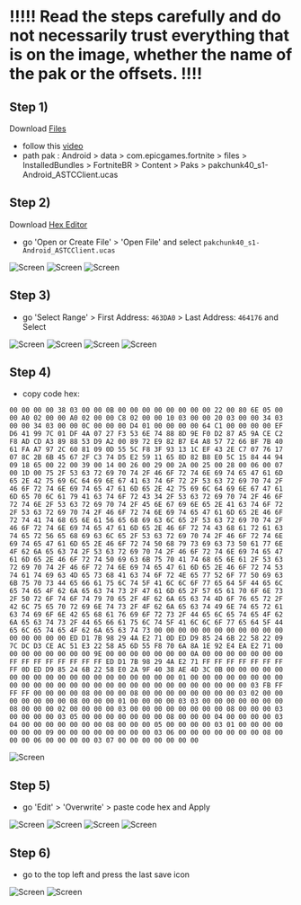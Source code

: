 # !!!!! Read the steps carefully and do not necessarily trust everything that is on the image, whether the name of the pak or the offsets. !!!!
## Step 1) 
Download [Files](https://play.google.com/store/apps/details?id=com.marc.files) 
- follow this [video](https://youtu.be/8N6MFhZ8XlY?si=ULY7uNq79dFiOSix)
- path pak : Android > data > com.epicgames.fortnite > files > InstalledBundles > FortniteBR > Content > Paks > pakchunk40_s1-Android_ASTCClient.ucas

## Step 2)
Download [Hex Editor](https://play.google.com/store/apps/details?id=tk.yunus.hexeditor&pcampaignid=web_share)
- go 'Open or Create File' > 'Open File' and select ```pakchunk40_s1-Android_ASTCClient.ucas```

![Screen](../../Assets/OrangeCopy/OrangeCopy1.jpg)
![Screen](../../Assets/OrangeCopy/OrangeCopy2.jpg)
![Screen](../../Assets/OrangeCopy/OrangeCopy3.jpg)

## Step 3)
- go 'Select Range' > First Address: ```463DA0``` > Last Address: ```464176``` and Select

![Screen](../../Assets/OrangeCopy/OrangeCopy4.jpg)
![Screen](../../Assets/OrangeCopy/OrangeCopy5.jpg)
![Screen](../../Assets/OrangeCopy/OrangeCopy6.jpg)
![Screen](../../Assets/OrangeCopy/OrangeCopy7.jpg)

## Step 4)
- copy code hex: 

```
00 00 00 00 38 03 00 00 0B 00 00 00 00 00 00 00 00 22 00 80 6E 05 00 00 A0 02 00 00 A0 02 00 00 C8 02 00 00 10 03 00 00 20 03 00 00 34 03 00 00 34 03 00 00 0C 00 00 00 D4 01 00 00 00 00 64 C1 00 00 00 00 EF D6 41 99 7C 01 DF 4A 07 27 F3 53 6E 74 88 8D 9E F0 D2 87 A5 9A CE C2 F8 AD CD A3 89 88 53 D9 A2 00 89 72 E9 82 B7 E4 A8 57 72 66 BF 7B 40 61 FA A7 97 2C 60 81 09 0D 55 5C F8 3F 93 13 1C EF 43 2E C7 07 76 17 07 8C 2B 6B 45 67 2F C3 74 D5 E2 59 11 65 8D 82 B8 E0 5C 15 84 44 94 09 18 65 00 22 00 39 00 14 00 26 00 29 00 2A 00 25 00 28 00 06 00 07 00 1D 00 75 2F 53 63 72 69 70 74 2F 46 6F 72 74 6E 69 74 65 47 61 6D 65 2E 42 75 69 6C 64 69 6E 67 41 63 74 6F 72 2F 53 63 72 69 70 74 2F 46 6F 72 74 6E 69 74 65 47 61 6D 65 2E 42 75 69 6C 64 69 6E 67 47 61 6D 65 70 6C 61 79 41 63 74 6F 72 43 34 2F 53 63 72 69 70 74 2F 46 6F 72 74 6E 2F 53 63 72 69 70 74 2F 45 6E 67 69 6E 65 2E 41 63 74 6F 72 2F 53 63 72 69 70 74 2F 46 6F 72 74 6E 69 74 65 47 61 6D 65 2E 46 6F 72 74 41 74 68 65 6E 61 56 65 68 69 63 6C 65 2F 53 63 72 69 70 74 2F 46 6F 72 74 6E 69 74 65 47 61 6D 65 2E 46 6F 72 74 43 68 61 72 61 63 74 65 72 56 65 68 69 63 6C 65 2F 53 63 72 69 70 74 2F 46 6F 72 74 6E 69 74 65 47 61 6D 65 2E 46 6F 72 74 50 68 79 73 69 63 73 50 61 77 6E 4F 62 6A 65 63 74 2F 53 63 72 69 70 74 2F 46 6F 72 74 6E 69 74 65 47 61 6D 65 2E 46 6F 72 74 50 69 63 6B 75 70 41 74 68 65 6E 61 2F 53 63 72 69 70 74 2F 46 6F 72 74 6E 69 74 65 47 61 6D 65 2E 46 6F 72 74 53 74 61 74 69 63 4D 65 73 68 41 63 74 6F 72 4E 65 77 52 6F 77 50 69 63 6B 75 70 73 44 65 66 61 75 6C 74 5F 41 6C 6C 6F 77 65 64 5F 44 65 6C 65 74 65 4F 62 6A 65 63 74 73 2F 47 61 6D 65 2F 57 65 61 70 6F 6E 73 2F 50 72 6F 74 6F 74 79 70 65 2F 4F 62 6A 65 63 74 4D 6F 76 65 72 2F 42 6C 75 65 70 72 69 6E 74 73 2F 4F 62 6A 65 63 74 49 6E 74 65 72 61 63 74 69 6F 6E 42 65 68 61 76 69 6F 72 73 2F 44 65 6C 65 74 65 4F 62 6A 65 63 74 73 2F 44 65 66 61 75 6C 74 5F 41 6C 6C 6F 77 65 64 5F 44 65 6C 65 74 65 4F 62 6A 65 63 74 73 00 00 00 00 00 00 00 00 00 00 00 00 00 00 00 00 ED D1 7B 98 29 4A E2 71 0D ED D9 85 24 6B 22 58 22 09 7C DC D3 CE AC 51 E3 22 58 A5 6D 55 F8 70 6A 8A 1E 92 E4 EA E2 71 00 00 00 00 00 00 00 00 9E 00 00 00 00 00 00 00 0A 00 00 00 00 00 00 00 FF FF FF FF FF FF FF FF ED D1 7B 98 29 4A E2 71 FF FF FF FF FF FF FF FF 0D ED D9 85 24 6B 22 58 E0 2A 9F 40 38 AE 4D 3C 0B 00 00 00 00 00 00 00 00 00 00 00 00 00 00 00 00 00 00 00 01 00 00 00 00 00 00 00 00 00 00 00 00 00 00 00 00 00 00 00 00 00 00 00 00 00 00 00 00 03 FB FF FF FF 00 00 00 00 08 00 00 00 08 00 00 00 00 00 00 00 00 03 02 00 00 00 00 00 00 00 08 00 00 00 01 00 00 00 00 03 03 00 00 00 00 00 00 00 08 00 00 00 02 00 00 00 00 03 00 00 00 00 00 00 00 00 08 00 00 00 03 00 00 00 00 03 05 00 00 00 00 00 00 00 08 00 00 00 04 00 00 00 00 03 04 00 00 00 00 00 00 00 08 00 00 00 05 00 00 00 00 03 01 00 00 00 00 00 00 00 09 00 00 00 00 00 00 00 00 03 06 00 00 00 00 00 00 00 08 00 00 00 06 00 00 00 00 03 07 00 00 00 00 00 00 00
```

![Screen](../../Assets/OrangeCopy/OrangeCopy9.jpg)

## Step 5)
- go 'Edit' > 'Overwrite' > paste code hex and Apply

![Screen](../../Assets/OrangeCopy/OrangeCopy5e.jpg)
![Screen](../../Assets/OrangeCopy/OrangeCopy8.jpg)
![Screen](../../Assets/OrangeCopy/OrangeCopy10.jpg)
![Screen](../../Assets/OrangeCopy/OrangeCopy11.jpg)

## Step 6)
- go to the top left and press the last save icon

![Screen](../../Assets/OrangeCopy/OrangeCopy18.jpg)
![Screen](../../Assets/OrangeCopy/OrangeCopy19.jpg)